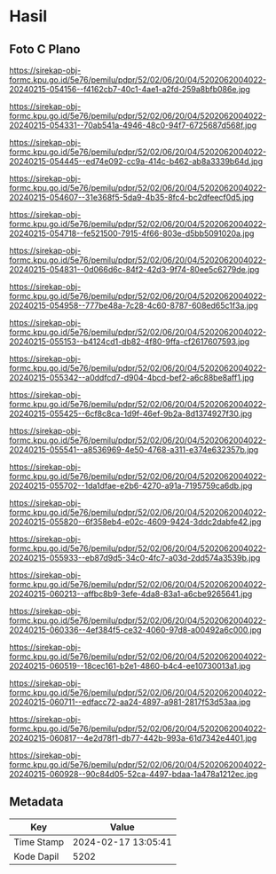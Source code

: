# Hasil

## Foto C Plano

https://sirekap-obj-formc.kpu.go.id/5e76/pemilu/pdpr/52/02/06/20/04/5202062004022-20240215-054156--f4162cb7-40c1-4ae1-a2fd-259a8bfb086e.jpg

https://sirekap-obj-formc.kpu.go.id/5e76/pemilu/pdpr/52/02/06/20/04/5202062004022-20240215-054331--70ab541a-4946-48c0-94f7-6725687d568f.jpg

https://sirekap-obj-formc.kpu.go.id/5e76/pemilu/pdpr/52/02/06/20/04/5202062004022-20240215-054445--ed74e092-cc9a-414c-b462-ab8a3339b64d.jpg

https://sirekap-obj-formc.kpu.go.id/5e76/pemilu/pdpr/52/02/06/20/04/5202062004022-20240215-054607--31e368f5-5da9-4b35-8fc4-bc2dfeecf0d5.jpg

https://sirekap-obj-formc.kpu.go.id/5e76/pemilu/pdpr/52/02/06/20/04/5202062004022-20240215-054718--fe521500-7915-4f66-803e-d5bb5091020a.jpg

https://sirekap-obj-formc.kpu.go.id/5e76/pemilu/pdpr/52/02/06/20/04/5202062004022-20240215-054831--0d066d6c-84f2-42d3-9f74-80ee5c6279de.jpg

https://sirekap-obj-formc.kpu.go.id/5e76/pemilu/pdpr/52/02/06/20/04/5202062004022-20240215-054958--777be48a-7c28-4c60-8787-608ed65c1f3a.jpg

https://sirekap-obj-formc.kpu.go.id/5e76/pemilu/pdpr/52/02/06/20/04/5202062004022-20240215-055153--b4124cd1-db82-4f80-9ffa-cf2617607593.jpg

https://sirekap-obj-formc.kpu.go.id/5e76/pemilu/pdpr/52/02/06/20/04/5202062004022-20240215-055342--a0ddfcd7-d904-4bcd-bef2-a6c88be8aff1.jpg

https://sirekap-obj-formc.kpu.go.id/5e76/pemilu/pdpr/52/02/06/20/04/5202062004022-20240215-055425--6cf8c8ca-1d9f-46ef-9b2a-8d1374927f30.jpg

https://sirekap-obj-formc.kpu.go.id/5e76/pemilu/pdpr/52/02/06/20/04/5202062004022-20240215-055541--a8536969-4e50-4768-a311-e374e632357b.jpg

https://sirekap-obj-formc.kpu.go.id/5e76/pemilu/pdpr/52/02/06/20/04/5202062004022-20240215-055702--1da1dfae-e2b6-4270-a91a-7195759ca6db.jpg

https://sirekap-obj-formc.kpu.go.id/5e76/pemilu/pdpr/52/02/06/20/04/5202062004022-20240215-055820--6f358eb4-e02c-4609-9424-3ddc2dabfe42.jpg

https://sirekap-obj-formc.kpu.go.id/5e76/pemilu/pdpr/52/02/06/20/04/5202062004022-20240215-055933--eb87d9d5-34c0-4fc7-a03d-2dd574a3539b.jpg

https://sirekap-obj-formc.kpu.go.id/5e76/pemilu/pdpr/52/02/06/20/04/5202062004022-20240215-060213--affbc8b9-3efe-4da8-83a1-a6cbe9265641.jpg

https://sirekap-obj-formc.kpu.go.id/5e76/pemilu/pdpr/52/02/06/20/04/5202062004022-20240215-060336--4ef384f5-ce32-4060-97d8-a00492a6c000.jpg

https://sirekap-obj-formc.kpu.go.id/5e76/pemilu/pdpr/52/02/06/20/04/5202062004022-20240215-060519--18cec161-b2e1-4860-b4c4-ee10730013a1.jpg

https://sirekap-obj-formc.kpu.go.id/5e76/pemilu/pdpr/52/02/06/20/04/5202062004022-20240215-060711--edfacc72-aa24-4897-a981-2817f53d53aa.jpg

https://sirekap-obj-formc.kpu.go.id/5e76/pemilu/pdpr/52/02/06/20/04/5202062004022-20240215-060817--4e2d78f1-db77-442b-993a-61d7342e4401.jpg

https://sirekap-obj-formc.kpu.go.id/5e76/pemilu/pdpr/52/02/06/20/04/5202062004022-20240215-060928--90c84d05-52ca-4497-bdaa-1a478a1212ec.jpg


## Metadata

| Key        | Value               |
| ---------- | ------------------- |
| Time Stamp | 2024-02-17 13:05:41 |
| Kode Dapil | 5202                |



